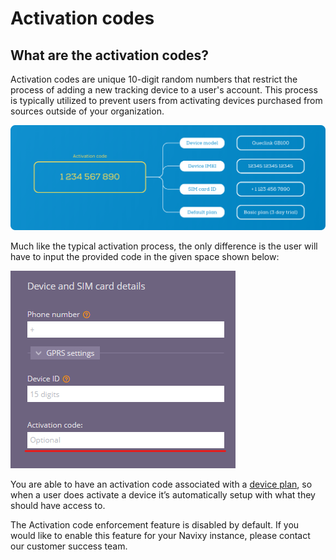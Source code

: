 # Activation codes

## What are the activation codes?

Activation codes are unique 10-digit random numbers that restrict the process of adding a new tracking device to a user's account. This process is typically utilized to prevent users from activating devices purchased from sources outside of your organization.

![Activation codes](<attachments/1 234 567 890 (1)-20230811-205456.png>)

Much like the typical activation process, the only difference is the user will have to input the provided code in the given space shown below:

![Activation codes settings](attachments/image-20230928-152640.png)

You are able to have an activation code associated with a [device plan](./), so when a user does activate a device it’s automatically setup with what they should have access to.

The Activation code enforcement feature is disabled by default. If you would like to enable this feature for your Navixy instance, please contact our customer success team.
